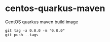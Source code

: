 # centos-quarkus-maven
CentOS quarkus maven build image

```
git tag -a 0.0.0 -m "0.0.0"
git push --tags
```
